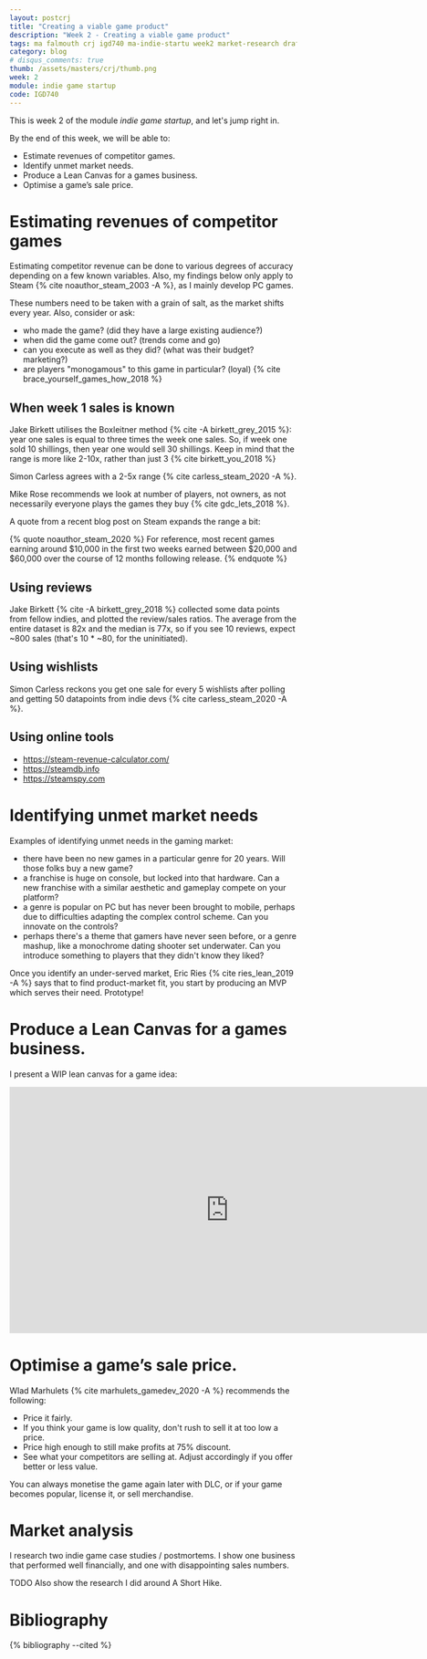 ```yaml
---
layout: postcrj
title: "Creating a viable game product"
description: "Week 2 - Creating a viable game product"
tags: ma falmouth crj igd740 ma-indie-startu week2 market-research draft
category: blog
# disqus_comments: true
thumb: /assets/masters/crj/thumb.png
week: 2
module: indie game startup
code: IGD740
---
```


This is week 2 of the module _indie game startup_, and let's jump right in.

By the end of this week, we will be able to:

- Estimate revenues of competitor games.
- Identify unmet market needs.
- Produce a Lean Canvas for a games business.
- Optimise a game’s sale price.

# Estimating revenues of competitor games

Estimating competitor revenue can be done to various degrees of accuracy depending on a few known variables. Also, my findings below only apply to Steam {% cite noauthor_steam_2003 -A %}, as I mainly develop PC games.

These numbers need to be taken with a grain of salt, as the market shifts every year. Also, consider or ask:
- who made the game? (did they have a large existing audience?)
- when did the game come out? (trends come and go)
- can you execute as well as they did? (what was their budget? marketing?)
- are players "monogamous" to this game in particular? (loyal) {% cite brace_yourself_games_how_2018 %}

## When week 1 sales is known

Jake Birkett utilises the Boxleitner method {% cite -A birkett_grey_2015 %}: year one sales is equal to three times the week one sales. So, if week one sold 10 shillings, then year one would sell 30 shillings. Keep in mind that the range is more like 2-10x, rather than just 3 {% cite birkett_you_2018 %}

Simon Carless agrees with a 2-5x range {% cite carless_steam_2020 -A %}.

Mike Rose recommends we look at number of players, not owners, as not necessarily everyone plays the games they buy {% cite gdc_lets_2018 %}.

A quote from a recent blog post on Steam expands the range a bit:

{% quote noauthor_steam_2020 %}
For reference, most recent games earning around $10,000 in the first two weeks earned between $20,000 and $60,000 over the course of 12 months following release. 
{% endquote %}

## Using reviews

Jake Birkett {% cite -A birkett_grey_2018 %} collected some data points from fellow indies, and plotted the review/sales ratios. The average from the entire dataset is 82x and the median is 77x, so if you see 10 reviews, expect ~800 sales (that's 10 * ~80, for the uninitiated).

## Using wishlists

Simon Carless reckons you get one sale for every 5 wishlists after polling and getting 50 datapoints from indie devs {% cite carless_steam_2020 -A %}.

## Using online tools

- https://steam-revenue-calculator.com/
- https://steamdb.info
- https://steamspy.com

# Identifying unmet market needs

Examples of identifying unmet needs in the gaming market:

- there have been no new games in a particular genre for 20 years. Will those folks buy a new game?
- a franchise is huge on console, but locked into that hardware. Can a new franchise with a similar aesthetic and gameplay compete on your platform?
- a genre is popular on PC but has never been brought to mobile, perhaps due to difficulties adapting the complex control scheme. Can you innovate on the controls?
- perhaps there's a theme that gamers have never seen before, or a genre mashup, like a monochrome dating shooter set underwater. Can you introduce something to players that they didn't know they liked?

Once you identify an under-served market, Eric Ries {% cite ries_lean_2019 -A %} says that to find product-market fit, you start by producing an MVP which serves their need. Prototype!

# Produce a Lean Canvas for a games business.

I present a WIP lean canvas for a game idea:

<iframe width="768" height="432" src="https://miro.com/app/live-embed/o9J_luPPSGw=/?moveToViewport=-976,-536,1962,1067" frameBorder="0" scrolling="no" allowFullScreen></iframe>

# Optimise a game’s sale price.

Wlad Marhulets {% cite marhulets_gamedev_2020 -A %} recommends the following:

- Price it fairly.
- If you think your game is low quality, don't rush to sell it at too low a price.
- Price high enough to still make profits at 75% discount.
- See what your competitors are selling at. Adjust accordingly if you offer better or less value.

You can always monetise the game again later with DLC, or if your game becomes popular, license it, or sell merchandise.

# Market analysis

I research two indie game case studies / postmortems. I show one business that performed well financially, and one with disappointing sales numbers.

TODO Also show the research I did around A Short Hike.

# Bibliography

{% bibliography --cited %}
